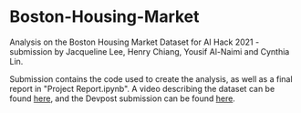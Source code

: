# Boston-Housing-Market
Analysis on the Boston Housing Market Dataset for AI Hack 2021 - submission by Jacqueline Lee, Henry Chiang, Yousif Al-Naimi and Cynthia Lin.

Submission contains the code used to create the analysis, as well as a final report in "Project Report.ipynb". A video describing the dataset can be found [here](https://youtu.be/om1Ws6aN1yg), and the Devpost submission can be found [here](https://devpost.com/software/boston-housing-market).

